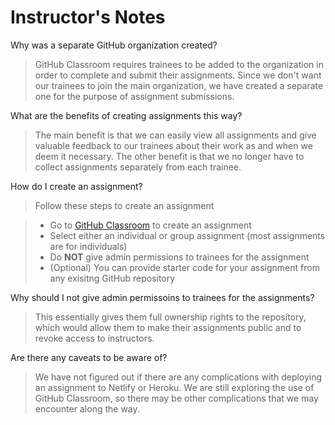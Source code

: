 # Instructor's Notes

Why was a separate GitHub organization created? 

> GitHub Classroom requires trainees to be added to the organization in order to complete and submit their assignments. Since we don't want our trainees to join the main organization, we have created a separate one for the purpose of assignment submissions. 

What are the benefits of creating assignments this way?

> The main benefit is that we can easily view all assignments and give valuable feedback to our trainees about their work as and when we deem it necessary. The other benefit is that we no longer have to collect assignments separately from each trainee.

How do I create an assignment?

> Follow these steps to create an assignment

> - Go to [GitHub Classroom](https://classroom.github.com/) to create an assignment
> - Select either an individual or group assignment (most assignments are for individuals)
> - Do **NOT** give admin permissions to trainees for the assignment
> - (Optional) You can provide starter code for your assignment from any exisitng GitHub repository

Why should I not give admin permissoins to trainees for the assignments? 

> This essentially gives them full ownership rights to the repository, which would allow them to make their assignments public and to revoke access to instructors. 

Are there any caveats to be aware of?

> We have not figured out if there are any complications with deploying an assignment to Netlify or Heroku. We are still exploring the use of GitHub Classroom, so there may be other complications that we may encounter along the way. 
